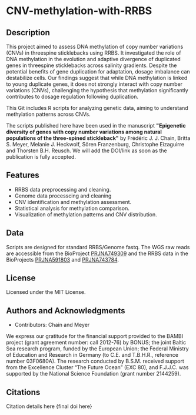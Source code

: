 # CNV-methylation-with-RRBS

## Description


This project aimed to assess DNA methylation of copy number variations (CNVs) in threespine sticklebacks using RRBS. It investigated the role of DNA methylation in the evolution and adaptive divergence of duplicated genes in threespine sticklebacks across salinity gradients. Despite the potential benefits of gene duplication for adaptation, dosage imbalance can destabilize cells. Our findings suggest that while DNA methylation is linked to young duplicate genes, it does not strongly interact with copy number variations (CNVs), challenging the hypothesis that methylation significantly contributes to dosage regulation following duplication.

This Git includes R scripts for analyzing genetic data, aiming to understand methylation patterns across CNVs.

The scripts published here have been used in the manuscript **"Epigenetic diversity of genes with copy number variations among natural populations of the three-spined stickleback"** by Frédéric J. J. Chain, Britta S. Meyer, Melanie J. Heckwolf, Sören Franzenburg, Christophe Eizaguirre and Thorsten B.H. Reusch. We will add the DOI/link as soon as the publication is fully accepted.


## Features
- RRBS data preprocessing and cleaning.
- Genome data processcing and cleaning
- CNV identification and methylation assessment.
- Statistical analysis for methylation comparison.
- Visualization of methylation patterns and CNV distribution.



## Data
Scripts are designed for standard RRBS/Genome fastq. 
The WGS raw reads are accessible from the BioProject [PRJNA749309](https://www.ncbi.nlm.nih.gov/bioproject/?term=PRJNA749309) and the RRBS data in the BioProjects [PRJNA591803](https://www.ncbi.nlm.nih.gov/bioproject/?term=PRJNA591803) and [PRJNA743784](https://www.ncbi.nlm.nih.gov/bioproject/?term=PRJNA743784). 


## License
Licensed under the MIT License.

## Authors and Acknowledgments
- Contributors: Chain and Meyer

We express our gratitude for the financial support provided to the BAMBI project (grant agreement number: call 2012-76) by BONUS; the joint Baltic Sea research program, funded by the European Union; the Federal Ministry of Education and Research in Germany (to C.E. and T.B.H.R., reference number 03F0680A). The research conducted by B.S.M. received support from the Excellence Cluster “The Future Ocean” (EXC 80), and F.J.J.C. was supported by the National Science Foundation (grant number 2144259).

## Citations
Citation details here {final doi here}


